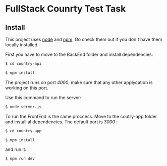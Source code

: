 # FullStack Counrty Test Task




## Install

This project uses [node](http://nodejs.org) and [npm](https://npmjs.com). Go check them out if you don't have them locally installed.

First you have to move to the BackEnd folder and install dependencies:

```sh
$ cd country-api

$ npm install
```
The project runs on port *4000*, make sure that any other applycation is working on this port.

Use this command to run the server:
```sh
$ node server.js
```

To run the FrontEnd is the same proccess. Move to the coutry-app folder and install al dependencies.
The default port is *3000* :
```sh
$ cd country-app

$ npm install
```
and run it:
```sh
$ npm run dev
```
